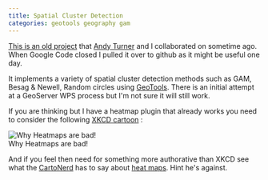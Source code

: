 ```yaml
---
title: Spatial Cluster Detection
categories: geotools geography gam
---
```


[This is an old project](https://github.com/ianturton/spatial-cluster-detection) that [Andy Turner](http://www.geog.leeds.ac.uk/people/a.turner/) and I collaborated on sometime ago. When Google Code closed I pulled it over to github as it might be useful one day.

It implements a variety of spatial cluster detection methods such as GAM, Besag &amp; Newell, Random circles using [GeoTools](http://geotools.org). There is an initial attempt at a GeoServer WPS process but I'm not sure it will still work.

If you are thinking but I have a heatmap plugin that already works you need to consider the following [XKCD cartoon](http://xkcd.com/1138/) :

![Why Heatmaps are bad!](http://imgs.xkcd.com/comics/heatmap.png "Why Heatmaps are bad!")\
    Why Heatmaps are bad!

And if you feel then need for something more authorative than XKCD see what the [CartoNerd](http://cartonerd.blogspot.co.uk/) has to say about [heat maps](http://cartonerd.blogspot.co.uk/2015/02/when-is-heat-map-not-heat-map.html). Hint he's against.
